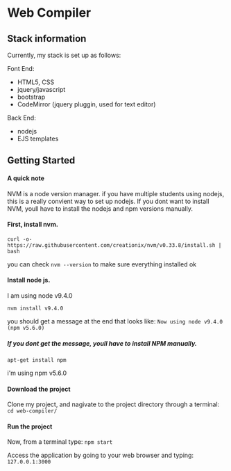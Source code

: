 # Web Compiler

## Stack information

Currently, my stack is set up as follows:

Font End:
* HTML5, CSS
* jquery/javascript
* bootstrap 
* CodeMirror (jquery pluggin, used for text editor)

Back End:

* nodejs
* EJS templates

## Getting Started

#### A quick note

NVM is a node version manager. if you have multiple students using nodejs, this is a really convient way to set up nodejs. If you dont want to install NVM, youll have to install the nodejs and npm versions manually.  

#### First, install nvm. 

`curl -o- https://raw.githubusercontent.com/creationix/nvm/v0.33.8/install.sh | bash`

you can check `nvm --version` to make sure everything installed ok

#### Install node js.

I am using node v9.4.0

`nvm install v9.4.0`

you should get a message at the end that looks like: `Now using node v9.4.0 (npm v5.6.0)`

##### If you dont get the message, youll have to install NPM manually. 

`apt-get install npm`

i'm using npm v5.6.0

#### Download the project
Clone my project, and nagivate to the project directory through a terminal: `cd web-compiler/`

#### Run the project

Now, from a terminal type: `npm start`

Access the application by going to your web browser and typing: `127.0.0.1:3000`